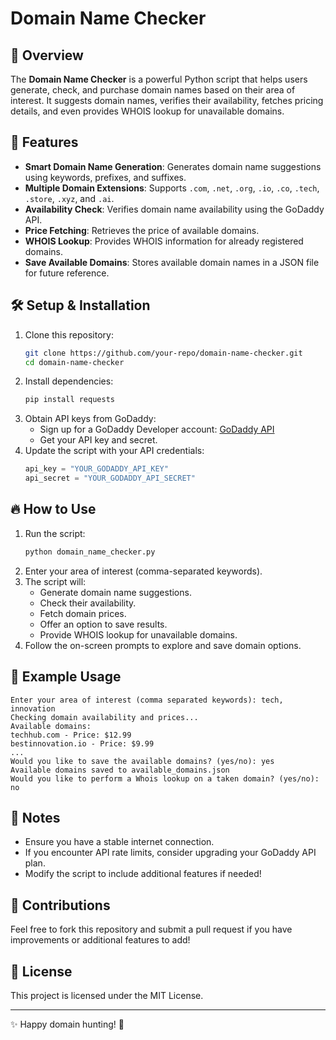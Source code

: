 # Domain Name Checker

## 🚀 Overview
The **Domain Name Checker** is a powerful Python script that helps users generate, check, and purchase domain names based on their area of interest. It suggests domain names, verifies their availability, fetches pricing details, and even provides WHOIS lookup for unavailable domains.

## 🎯 Features
- **Smart Domain Name Generation**: Generates domain name suggestions using keywords, prefixes, and suffixes.
- **Multiple Domain Extensions**: Supports `.com`, `.net`, `.org`, `.io`, `.co`, `.tech`, `.store`, `.xyz`, and `.ai`.
- **Availability Check**: Verifies domain name availability using the GoDaddy API.
- **Price Fetching**: Retrieves the price of available domains.
- **WHOIS Lookup**: Provides WHOIS information for already registered domains.
- **Save Available Domains**: Stores available domain names in a JSON file for future reference.

## 🛠️ Setup & Installation
1. Clone this repository:
   ```bash
   git clone https://github.com/your-repo/domain-name-checker.git
   cd domain-name-checker
   ```
2. Install dependencies:
   ```bash
   pip install requests
   ```
3. Obtain API keys from GoDaddy:
   - Sign up for a GoDaddy Developer account: [GoDaddy API](https://developer.godaddy.com/)
   - Get your API key and secret.
4. Update the script with your API credentials:
   ```python
   api_key = "YOUR_GODADDY_API_KEY"
   api_secret = "YOUR_GODADDY_API_SECRET"
   ```

## 🔥 How to Use
1. Run the script:
   ```bash
   python domain_name_checker.py
   ```
2. Enter your area of interest (comma-separated keywords).
3. The script will:
   - Generate domain name suggestions.
   - Check their availability.
   - Fetch domain prices.
   - Offer an option to save results.
   - Provide WHOIS lookup for unavailable domains.
4. Follow the on-screen prompts to explore and save domain options.

## 📝 Example Usage
```
Enter your area of interest (comma separated keywords): tech, innovation
Checking domain availability and prices...
Available domains:
techhub.com - Price: $12.99
bestinnovation.io - Price: $9.99
...
Would you like to save the available domains? (yes/no): yes
Available domains saved to available_domains.json
Would you like to perform a Whois lookup on a taken domain? (yes/no): no
```

## 📌 Notes
- Ensure you have a stable internet connection.
- If you encounter API rate limits, consider upgrading your GoDaddy API plan.
- Modify the script to include additional features if needed!

## 🤝 Contributions
Feel free to fork this repository and submit a pull request if you have improvements or additional features to add!

## 📜 License
This project is licensed under the MIT License.

---
✨ Happy domain hunting! 🚀

